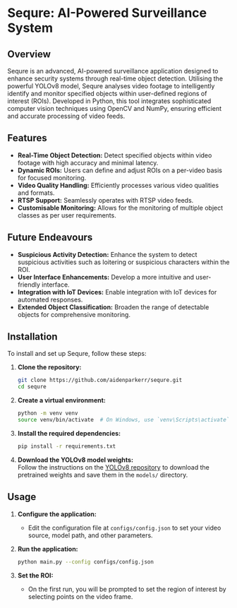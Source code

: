 # Sequre: AI-Powered Surveillance System

## Overview
Sequre is an advanced, AI-powered surveillance application designed to enhance security systems through real-time object detection. Utilising the powerful YOLOv8 model, Sequre analyses video footage to intelligently identify and monitor specified objects within user-defined regions of interest (ROIs). Developed in Python, this tool integrates sophisticated computer vision techniques using OpenCV and NumPy, ensuring efficient and accurate processing of video feeds.

## Features
- **Real-Time Object Detection:** Detect specified objects within video footage with high accuracy and minimal latency.
- **Dynamic ROIs:** Users can define and adjust ROIs on a per-video basis for focused monitoring.
- **Video Quality Handling:** Efficiently processes various video qualities and formats.
- **RTSP Support:** Seamlessly operates with RTSP video feeds.
- **Customisable Monitoring:** Allows for the monitoring of multiple object classes as per user requirements.

## Future Endeavours
- **Suspicious Activity Detection:** Enhance the system to detect suspicious activities such as loitering or suspicious characters within the ROI.
- **User Interface Enhancements:** Develop a more intuitive and user-friendly interface.
- **Integration with IoT Devices:** Enable integration with IoT devices for automated responses.
- **Extended Object Classification:** Broaden the range of detectable objects for comprehensive monitoring.

## Installation
To install and set up Sequre, follow these steps:

1. **Clone the repository:**
    ```bash
    git clone https://github.com/aidenparkerr/sequre.git
    cd sequre
    ```

2. **Create a virtual environment:**
    ```bash
    python -m venv venv
    source venv/bin/activate  # On Windows, use `venv\Scripts\activate`
    ```

3. **Install the required dependencies:**
    ```bash
    pip install -r requirements.txt
    ```

4. **Download the YOLOv8 model weights:**  
    Follow the instructions on the [YOLOv8 repository](https://github.com/ultralytics/yolov8) to download the pretrained weights and save them in the `models/` directory.

## Usage
1. **Configure the application:**
    - Edit the configuration file at `configs/config.json` to set your video source, model path, and other parameters.

2. **Run the application:**
    ```bash
    python main.py --config configs/config.json
    ```

3. **Set the ROI:**
    - On the first run, you will be prompted to set the region of interest by selecting points on the video frame.
